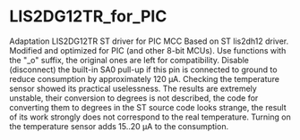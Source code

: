 # LIS2DG12TR_for_PIC
Adaptation LIS2DG12TR ST driver for PIC MCC
Based on ST lis2dh12 driver. 
Modified and optimized for PIC (and other 8-bit MCUs). 
Use functions with the "_o" suffix, the original ones are left for compatibility.
Disable (disconnect) the built-in SA0 pull-up if this pin is connected 
to ground to reduce consumption by approximately 120 µA.
Checking the temperature sensor showed its practical uselessness. 
The results are extremely unstable, their conversion to degrees 
is not described, the code for converting them to degrees in the ST source 
code looks strange, the result of its work strongly does not correspond 
to the real temperature. Turning on the temperature sensor adds 15..20 µA 
to the consumption.
